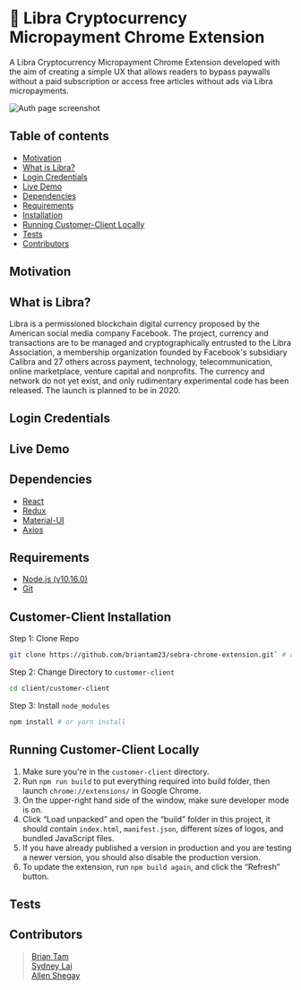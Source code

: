 # 🦓 Libra Cryptocurrency Micropayment Chrome Extension

A Libra Cryptocurrency Micropayment Chrome Extension developed with the aim of creating a simple UX that allows readers to bypass paywalls without a paid subscription or access free articles without ads via Libra micropayments. 

![Auth page screenshot](./client/public/img/screenshots/auth_page.png)

## Table of contents
* [Motivation](#motivation)
* [What is Libra?](#what-is-twilio?)
* [Login Credentials](#login-credentials)
* [Live Demo](#live-demo)
* [Dependencies](#dependencies)
* [Requirements](#requirements)
* [Installation](#installation)
* [Running Customer-Client Locally](#running-customer-client-locally)
* [Tests](#tests)
* [Contributors](#contributors)

## Motivation

## What is Libra?
Libra is a permissioned blockchain digital currency proposed by the American social media company Facebook. The project, currency and transactions are to be managed and cryptographically entrusted to the Libra Association, a membership organization founded by Facebook's subsidiary Calibra and 27 others across payment, technology, telecommunication, online marketplace, venture capital and nonprofits. The currency and network do not yet exist, and only rudimentary experimental code has been released. The launch is planned to be in 2020.

## Login Credentials

## Live Demo

## Dependencies
* [React](https://reactjs.org)
* [Redux](https://redux.js.org)
* [Material-UI](https://material-ui.com/)
* [Axios](https://github.com/axios/axios)

## Requirements
* [Node.js (v10.16.0)](https://nodejs.org/en/)
* [Git](https://git-scm.com/downloads)

## Customer-Client Installation
Step 1: Clone Repo
```sh
git clone https://github.com/briantam23/sebra-chrome-extension.git` # or clone your own fork
```

Step 2: Change Directory to `customer-client`
```sh
cd client/customer-client
```

Step 3: Install `node_modules`
```sh
npm install # or yarn install
```

## Running Customer-Client Locally
1. Make sure you're in the `customer-client` directory.
2. Run `npm run build` to put everything required into build folder, then launch `chrome://extensions/` in Google Chrome.
3. On the upper-right hand side of the window, make sure developer mode is on.
4. Click “Load unpacked” and open the “build” folder in this project, it should contain `index.html`, `manifest.json`, different sizes of logos, and bundled JavaScript files.
5. If you have already published a version in production and you are testing a newer version, you should also disable the production version.
6. To update the extension, run `npm build again`, and click the “Refresh” button.

## Tests

## Contributors

> [Brian Tam](https://github.com/briantam23) <br/>
> [Sydney Lai](https://github.com/sydneylai) <br/>
> [Allen Shegay](https://github.com/jnsead)